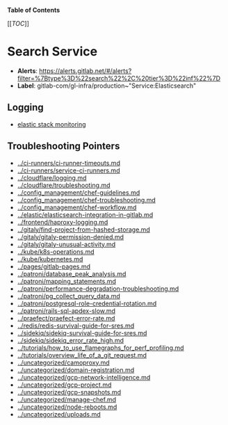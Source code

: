 <!-- MARKER: do not edit this section directly. Edit services/service-catalog.yml then run scripts/generate-docs -->

**Table of Contents**

[[_TOC_]]

#  Search Service
* **Alerts**: https://alerts.gitlab.net/#/alerts?filter=%7Btype%3D%22search%22%2C%20tier%3D%22inf%22%7D
* **Label**: gitlab-com/gl-infra/production~"Service:Elasticsearch"

## Logging

* [elastic stack monitoring](https://00a4ef3362214c44a044feaa539b4686.us-central1.gcp.cloud.es.io:9243/app/monitoring#/overview?_g=(cluster_uuid:D31oWYIkTUWCDPHigrPwHg))

## Troubleshooting Pointers

* [../ci-runners/ci-runner-timeouts.md](../ci-runners/ci-runner-timeouts.md)
* [../ci-runners/service-ci-runners.md](../ci-runners/service-ci-runners.md)
* [../cloudflare/logging.md](../cloudflare/logging.md)
* [../cloudflare/troubleshooting.md](../cloudflare/troubleshooting.md)
* [../config_management/chef-guidelines.md](../config_management/chef-guidelines.md)
* [../config_management/chef-troubleshooting.md](../config_management/chef-troubleshooting.md)
* [../config_management/chef-workflow.md](../config_management/chef-workflow.md)
* [../elastic/elasticsearch-integration-in-gitlab.md](../elastic/elasticsearch-integration-in-gitlab.md)
* [../frontend/haproxy-logging.md](../frontend/haproxy-logging.md)
* [../gitaly/find-project-from-hashed-storage.md](../gitaly/find-project-from-hashed-storage.md)
* [../gitaly/gitaly-permission-denied.md](../gitaly/gitaly-permission-denied.md)
* [../gitaly/gitaly-unusual-activity.md](../gitaly/gitaly-unusual-activity.md)
* [../kube/k8s-operations.md](../kube/k8s-operations.md)
* [../kube/kubernetes.md](../kube/kubernetes.md)
* [../pages/gitlab-pages.md](../pages/gitlab-pages.md)
* [../patroni/database_peak_analysis.md](../patroni/database_peak_analysis.md)
* [../patroni/mapping_statements.md](../patroni/mapping_statements.md)
* [../patroni/performance-degradation-troubleshooting.md](../patroni/performance-degradation-troubleshooting.md)
* [../patroni/pg_collect_query_data.md](../patroni/pg_collect_query_data.md)
* [../patroni/postgresql-role-credential-rotation.md](../patroni/postgresql-role-credential-rotation.md)
* [../patroni/rails-sql-apdex-slow.md](../patroni/rails-sql-apdex-slow.md)
* [../praefect/praefect-error-rate.md](../praefect/praefect-error-rate.md)
* [../redis/redis-survival-guide-for-sres.md](../redis/redis-survival-guide-for-sres.md)
* [../sidekiq/sidekiq-survival-guide-for-sres.md](../sidekiq/sidekiq-survival-guide-for-sres.md)
* [../sidekiq/sidekiq_error_rate_high.md](../sidekiq/sidekiq_error_rate_high.md)
* [../tutorials/how_to_use_flamegraphs_for_perf_profiling.md](../tutorials/how_to_use_flamegraphs_for_perf_profiling.md)
* [../tutorials/overview_life_of_a_git_request.md](../tutorials/overview_life_of_a_git_request.md)
* [../uncategorized/camoproxy.md](../uncategorized/camoproxy.md)
* [../uncategorized/domain-registration.md](../uncategorized/domain-registration.md)
* [../uncategorized/gcp-network-intelligence.md](../uncategorized/gcp-network-intelligence.md)
* [../uncategorized/gcp-project.md](../uncategorized/gcp-project.md)
* [../uncategorized/gcp-snapshots.md](../uncategorized/gcp-snapshots.md)
* [../uncategorized/manage-chef.md](../uncategorized/manage-chef.md)
* [../uncategorized/node-reboots.md](../uncategorized/node-reboots.md)
* [../uncategorized/uploads.md](../uncategorized/uploads.md)
<!-- END_MARKER -->

<!-- ## Summary -->

<!-- ## Architecture -->

<!-- ## Performance -->

<!-- ## Scalability -->

<!-- ## Availability -->

<!-- ## Durability -->

<!-- ## Security/Compliance -->

<!-- ## Monitoring/Alerting -->

<!-- ## Links to further Documentation -->
